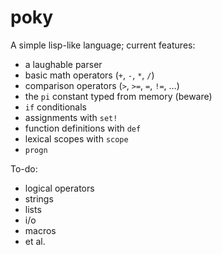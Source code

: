 # poky

A simple lisp-like language; current features:

- a laughable parser
- basic math operators (`+`, `-`, `*`, `/`)
- comparison operators (`>`, `>=`, `=`, `!=`, …)
- the `pi` constant typed from memory (beware)
- `if` conditionals
- assignments with `set!`
- function definitions with `def`
- lexical scopes with `scope`
- `progn`

To-do:

- logical operators
- strings
- lists
- i/o
- macros
- et al.
